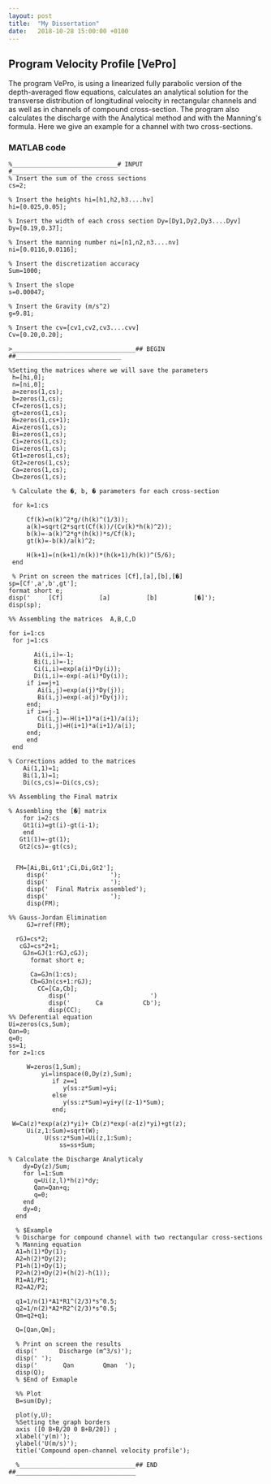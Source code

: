 ```yaml
---
layout: post
title:  "My Dissertation"
date:   2018-10-28 15:00:00 +0100
---
```


## Program Velocity Profile [VePro]
The program VePro, is using a  linearized fully parabolic version of the  depth-averaged  flow  equations, calculates an analytical solution for the transverse distribution of longitudinal velocity in  rectangular channels  and  as well as in channels of compound cross-section.
The program  also calculates the  discharge with the Analytical method and with the Manning's formula. Here  we give an  example  for a channel with two  cross-sections.  

### MATLAB code
    %_____________________________# INPUT #________________________________  
    % Insert the sum of the cross sections 
    cs=2;
    
    % Insert the heights hi=[h1,h2,h3....hv]
    hi=[0.025,0.05];
    
    % Insert the width of each cross section Dy=[Dy1,Dy2,Dy3....Dyv]
    Dy=[0.19,0.37];
    
    % Insert the manning number ni=[n1,n2,n3....nv]
    ni=[0.0116,0.0116];
    
    % Insert the discretization accuracy
    Sum=1000;
    
    % Insert the slope
    s=0.00047;
      
    % Insert the Gravity (m/s^2)
    g=9.81;
    
    % Insert the cv=[cv1,cv2,cv3....cvv]
    Cv=[0.20,0.20];
  
    >__________________________________## BEGIN ##_____________________________  

    %Setting the matrices where we will save the parameters
     h=[hi,0];
     n=[ni,0];
     a=zeros(1,cs);
     b=zeros(1,cs);
     Cf=zeros(1,cs);
     gt=zeros(1,cs);
     H=zeros(1,cs+1);
     Ai=zeros(1,cs);
     Bi=zeros(1,cs);
     Ci=zeros(1,cs);
     Di=zeros(1,cs);
     Gt1=zeros(1,cs);
     Gt2=zeros(1,cs);
     Ca=zeros(1,cs);
     Cb=zeros(1,cs);
      
     % Calculate the �, b, � parameters for each cross-section  
     
     for k=1:cs
         
         Cf(k)=n(k)^2*g/(h(k)^(1/3));    
         a(k)=sqrt(2*sqrt(Cf(k))/(Cv(k)*h(k)^2));    
         b(k)=-a(k)^2*g*(h(k))*s/Cf(k);
         gt(k)=-b(k)/a(k)^2;
 
         H(k+1)=(n(k+1)/n(k))*(h(k+1)/h(k))^(5/6);
     end
    
     % Print on screen the matrices [Cf],[a],[b],[�]
    sp=[Cf',a',b',gt'];
    format short e;
    disp('     [Cf]          [a]          [b]          [�]');        
    disp(sp);
       
    %% Assembling the matrices  A,B,C,D
   
    for i=1:cs
     for j=1:cs 
        
           Ai(i,i)=-1;
           Bi(i,i)=-1; 
           Ci(i,i)=exp(a(i)*Dy(i)); 
           Di(i,i)=-exp(-a(i)*Dy(i));
         if i==j+1
            Ai(i,j)=exp(a(j)*Dy(j));
            Bi(i,j)=exp(-a(j)*Dy(j));
         end;
         if i==j-1 
            Ci(i,j)=-H(i+1)*a(i+1)/a(i);
            Di(i,j)=H(i+1)*a(i+1)/a(i);
         end;
         end
     end
 
    % Corrections added to the matrices
        Ai(1,1)=1;
        Bi(1,1)=1;
        Di(cs,cs)=-Di(cs,cs);
        
    %% Assembling the Final matrix
 
    % Assembling the [�] matrix
        for i=2:cs
        Gt1(i)=gt(i)-gt(i-1); 
        end         
       Gt1(1)=-gt(1);         
       Gt2(cs)=-gt(cs);
 
 
      FM=[Ai,Bi,Gt1';Ci,Di,Gt2'];
         disp('                 ');
         disp('                 ');
         disp('  Final Matrix assembled');
         disp('                 ');
         disp(FM);
                   
    %% Gauss-Jordan Elimination
         GJ=rref(FM);
                 
      rGJ=cs*2;
       cGJ=cs*2+1;
        GJn=GJ(1:rGJ,cGJ);
          format short e;
         
          Ca=GJn(1:cs);
          Cb=GJn(cs+1:rGJ);
            CC=[Ca,Cb];
               disp('                      ') 
               disp('       Ca           Cb');
               disp(CC);
    %% Deferential equation
    Ui=zeros(cs,Sum);
    Qan=0;
    q=0;
    ss=1; 
    for z=1:cs
    
         W=zeros(1,Sum);
             yi=linspace(0,Dy(z),Sum);
                if z==1         
                   y(ss:z*Sum)=yi;
                else
                   y(ss:z*Sum)=yi+y((z-1)*Sum);
                end;
 
     W=Ca(z)*exp(a(z)*yi)+ Cb(z)*exp(-a(z)*yi)+gt(z); 
         Ui(z,1:Sum)=sqrt(W);
              U(ss:z*Sum)=Ui(z,1:Sum);
                  ss=ss+Sum;
                     
    % Calculate the Discharge Analyticaly
        dy=Dy(z)/Sum;
        for l=1:Sum
           q=Ui(z,l)*h(z)*dy;
           Qan=Qan+q;
           q=0;
        end  
        dy=0; 
      end
      
      % $Example
      % Discharge for compound channel with two rectangular cross-sections
      % Manning equation
      A1=h(1)*Dy(1);
      A2=h(2)*Dy(2);
      P1=h(1)+Dy(1);  
      P2=h(2)+Dy(2)+(h(2)-h(1));     
      R1=A1/P1;
      R2=A2/P2;
      
      q1=1/n(1)*A1*R1^(2/3)*s^0.5;
      q2=1/n(2)*A2*R2^(2/3)*s^0.5;
      Qm=q2+q1;
      
      Q=[Qan,Qm];
      
      % Print on screen the results 
      disp('      Discharge (m^3/s)');
      disp(' ');
      disp('       Qan        Qman  ');
      disp(Q);
      % $End of Exmaple
      
      %% Plot 
      B=sum(Dy);
      
      plot(y,U);
      %Setting the graph borders
      axis ([0 B+B/20 0 B+B/20]) ;
      xlabel('y(m)');
      ylabel('U(m/s)');
      title('Compound open-channel velocity profile');
      
      %________________________________## END ##_________________________________
      
